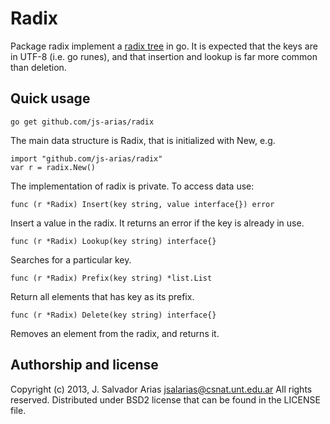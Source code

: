 Radix
=====

Package radix implement a
[radix tree](http://en.wikipedia.org/wiki/Radix_tree) in go.  It is
expected that the keys are in UTF-8 (i.e. go runes), and that
insertion and lookup is far more common than deletion.


Quick usage
-----------

    go get github.com/js-arias/radix

The main data structure is Radix, that is initialized with New, e.g.

    import "github.com/js-arias/radix"
    var r = radix.New()

The implementation of radix is private. To access data use:

    func (r *Radix) Insert(key string, value interface{}) error
    
Insert a value in the radix. It returns an error if the key is already
in use.

    func (r *Radix) Lookup(key string) interface{}
    
Searches for a particular key.

    func (r *Radix) Prefix(key string) *list.List

Return all elements that has key as its prefix.

    func (r *Radix) Delete(key string) interface{}
    
Removes an element from the radix, and returns it.

Authorship and license
----------------------

Copyright (c) 2013, J. Salvador Arias <jsalarias@csnat.unt.edu.ar>
All rights reserved.
Distributed under BSD2 license that can be found in the LICENSE file.

